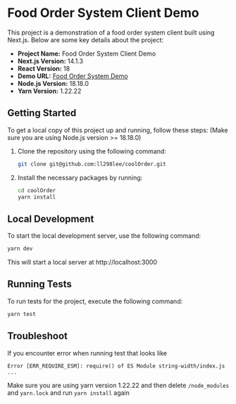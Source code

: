 
# Food Order System Client Demo

This project is a demonstration of a food order system client built using Next.js. Below are some key details about the project:

- **Project Name:** Food Order System Client Demo
- **Next.js Version:** 14.1.3
- **React Version:** 18
- **Demo URL:** [Food Order System Demo](https://cool-order-1lcuwj25f-ll298lee.vercel.app/)
- **Node.js Version:** 18.18.0
- **Yarn Version:** 1.22.22

## Getting Started

To get a local copy of this project up and running, follow these steps:
(Make sure you are using Node.js version >= 18.18.0)

1. Clone the repository using the following command:

    ```bash
    git clone git@github.com:ll298lee/coolOrder.git
    ```

2. Install the necessary packages by running:

    ```bash
    cd coolOrder
    yarn install
    ```

## Local Development

To start the local development server, use the following command:

```bash
yarn dev
```
This will start a local server at http://localhost:3000

## Running Tests

To run tests for the project, execute the following command:
```bash
yarn test
```

## Troubleshoot
If you encounter error when running test that looks like
```
Error [ERR_REQUIRE_ESM]: require() of ES Module string-width/index.js
...
```

Make sure you are using yarn version 1.22.22 and then delete `/node_modules` and `yarn.lock` and run `yarn install` again
